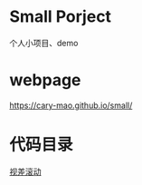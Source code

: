 # Small Porject
个人小项目、demo

# webpage
https://cary-mao.github.io/small/

# 代码目录
[视差滚动](https://github.com/cary-mao/small/tree/master/parallax_scrolling)